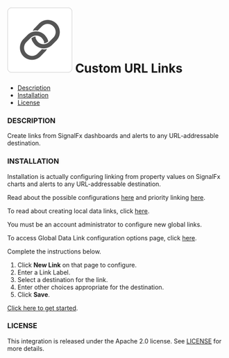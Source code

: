 # ![](./img/integration_externallink.png) Custom URL Links

- [Description](#description)
- [Installation](#installation)
- [License](#license)

### DESCRIPTION

Create links from SignalFx dashboards and alerts to any URL-addressable destination. 

### INSTALLATION

Installation is actually configuring linking from property values on SignalFx charts and alerts to any URL-addressable destination. 

Read about the possible configurations [here](https://docs.signalfx.com/en/latest/dashboards/dashboard-links.html) and priority linking [here](https://docs.signalfx.com/en/latest/managing/data-links.html#local-and-global-data-links).

To read about creating local data links, click [here](https://docs.signalfx.com/en/latest/managing/data-links.html#local-links).

You must be an account administrator to configure new global links.

To access Global Data Link configuration options page, click [here](https://app.signalfx.com/#/organization/CfhbPnRAcAM?selectedKeyValue=sf_section:globaldatalinks). 

Complete the instructions below.
1. Click **New Link** on that page to configure.  
2. Enter a Link Label.
3. Select a destination for the link.
4. Enter other choices appropriate for the destination.
5. Click **Save**.

[Click here to get started](/#/organization/YOUR_SIGNALFX_ORG_ID?selectedKeyValue=sf_section:globaldatalinks). 

### LICENSE

This integration is released under the Apache 2.0 license. See [LICENSE](./LICENSE) for more details.
